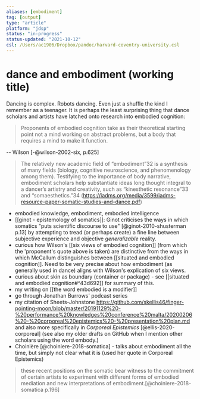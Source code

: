 ```yaml
---
aliases: [embodiment]
tag: [output]
type: "article"
platform: "jdsp"
status: "in-progress"
status-updated: "2021-10-12"
csl: /Users/ac1906/Dropbox/pandoc/harvard-coventry-university.csl
---
```


# dance and embodiment (working title)

Dancing is complex. Robots dancing. Even just a shuffle the kind I remember as a teenager. 
It is perhaps the least surprising thing that dance scholars and artists have latched onto research into embodied cognition:

> Proponents of embodied cognition take as their theoretical starting point not a mind working on abstract problems, but a body that requires a mind to make it function.

-- Wilson [-@wilson-2002-six, p.625]


> The relatively new academic field of “embodiment”32 is a synthesis of many fields (biology, cognitive neuroscience, and phenomenology among them). Testifying to the importance of body narrative, embodiment scholars help substantiate ideas long thought integral to a dancer’s artistry and creativity, such as “kinesthetic resonance”33 and “somaesthetics.”34 (<https://iadms.org/media/3599/iadms-resource-paper-somatic-studies-and-dance.pdf>)

- embodied knowledge, embodiment, embodied intelligence
- [[ginot - epistemology of somatics]]: Ginot criticises the ways in which somatics "puts scientific discourse to use" [@ginot-2010-shusterman p.13] by attempting to tread (or perhaps create) a fine line between subjective experience and objective _generalizable_ reality. 
- curious how Wilson's [[six views of embodied cognition]] (from which the 'proponent's quote above is taken) are distinctive from the ways in which McCallum distinguishes between [[situated and embodied cognition]]. Need to be very precise about how embodiment (as generally used in dance) aligns with Wilson's explication of six views. 
- curious about skin as boundary (container or package) - see [[situated and embodied cognition#^43d692]] for summary of this.
- my writing on [[the word embodied is a modifier]]
- go through Jonathan Burrows' podcast series
- my citation of Sheets-Johnstone <https://github.com/skellis46/finger-pointing-moon/blob/master/20191129%20-%20performance%20knowledges%20conference%20malta/20200206%20-%20corporeal%20epistemics%20-%20presentation%20plan.md> and also more specifically in _Corporeal Epistemics_ [@ellis-2020-corporeal] (see also my older drafts on GitHub when I mention other scholars using the word embody.)
- Choinière [@choiniere-2018-somatica] - talks about embodiment all the time, but simply not clear what it is (used her quote in Corporeal Epistemics)

> these recent positions on the somatic bear witness to the commitment of certain artists to experiment with different forms of embodied mediation and new interpretations of embodiment.[@choiniere-2018-somatica p.196]